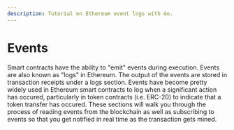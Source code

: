 ```yaml
---
description: Tutorial on Ethereum event logs with Go.
---
```


# Events

Smart contracts have the ability to "emit" events during execution. Events are also known as "logs" in Ethereum. The output of the events are stored in transaction receipts under a logs section. Events have become pretty widely used in Ethereum smart contracts to log when a significant action has occured, particularly in token contracts (i.e. ERC-20) to indicate that a token transfer has occured. These sections will walk you through the process of reading events from the blockchain as well as subscribing to events so that you get notified in real time as the transaction gets mined.
